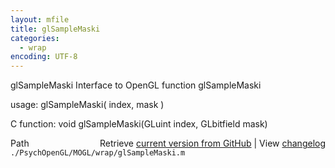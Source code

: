 ```yaml
---
layout: mfile
title: glSampleMaski
categories:
  - wrap
encoding: UTF-8
---
```


glSampleMaski  Interface to OpenGL function glSampleMaski

usage:  glSampleMaski( index, mask )

C function:  void glSampleMaski(GLuint index, GLbitfield mask)


<div class="code_header" style="text-align:right;">
  <span style="float:left;">Path&nbsp;&nbsp;</span> <span class="counter">Retrieve <a href=
  "https://raw.github.com/Psychtoolbox-3/Psychtoolbox-3/beta/./PsychOpenGL/MOGL/wrap/glSampleMaski.m">current version from GitHub</a> | View <a href=
  "https://github.com/Psychtoolbox-3/Psychtoolbox-3/commits/beta/./PsychOpenGL/MOGL/wrap/glSampleMaski.m">changelog</a></span>
</div>
<div class="code">
  <code>./PsychOpenGL/MOGL/wrap/glSampleMaski.m</code>
</div>
